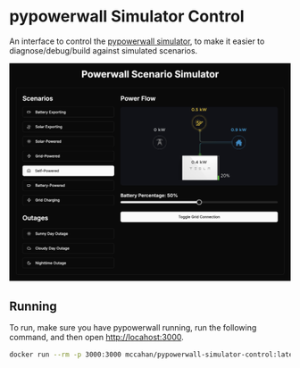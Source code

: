 # pypowerwall Simulator Control

An interface to control the [pypowerwall simulator](https://github.com/jasonacox/pypowerwall/tree/main/pwsimulator), to make it easier to diagnose/debug/build against simulated scenarios.

![Screenshot](screenshot.png)

## Running

To run, make sure you have pypowerwall running, run the following command, and then open [http://locahost:3000](http://localhost:3000).
```sh
docker run --rm -p 3000:3000 mccahan/pypowerwall-simulator-control:latest
```
